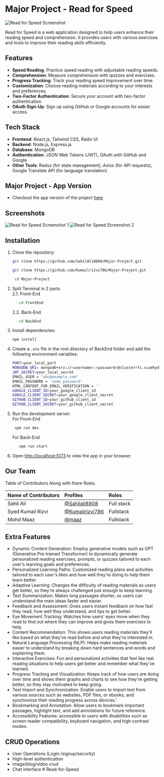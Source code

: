 # Major Project - Read for Speed

![Read for Speed Screenshot](https://github.com/SahilAli8808/Major-Project/blob/main/FrontEnd/public/screenshot/ss3.jpg)

Read for Speed is a web application designed to help users enhance their reading speed and comprehension. It provides users with various exercises and tools to improve their reading skills efficiently.

## Features

- **Speed Reading**: Practice speed reading with adjustable reading speeds.
- **Comprehension**: Measure comprehension with quizzes and exercises.
- **Progress Tracking**: Track your reading speed improvement over time.
- **Customization**: Choose reading materials according to your interests and preferences.
- **Two-Factor Authentication**: Secure your account with two-factor authentication.
- **OAuth Sign-Up**: Sign up using GitHub or Google accounts for easier access.

## Tech Stack

- **Frontend**: React.js, Tailwind CSS, Radix UI
- **Backend**: Node.js, Express.js
- **Database**: MongoDB
- **Authentication**: JSON Web Tokens (JWT), OAuth with GitHub and Google
- **Other Tools**: Redux (for state management), Axios (for API requests), Google Translate API (for language translation)

## Major Project - App Version
- Checkout the app version of the project [here](https://read-for-speed.herokuapp.com/)


## Screenshots

![Read for Speed Screenshot 1](https://github.com/SahilAli8808/Major-Project/blob/main/FrontEnd/public/screenshot/ss3.jpg)
![Read for Speed Screenshot 2](https://github.com/SahilAli8808/Major-Project/blob/main/FrontEnd/public/screenshot/ss4.jpg)

## Installation

1. Clone the repository:
   ```bash
   git clone https://github.com/SahilAli8808/Major-Project.git
   
   git clone https://github.com/Kumailrizvi786/Major-Project.git
   
    cd Major-Project
    ```
2. Split Terminal in 2 parts <br>
   2.1. Front-End
      ```bash
         cd FrontEnd
      ```
   2.2. Back-End
      ```bash
         cd BackEnd
      ``` 
3. Install dependencies:
    ```bash
    npm install
    ```
4. Create a `.env` file in the root directory of BackEnd folder and add the following environment variables:
    ```bash
   PORT=your_local_port
   MONGODB_URI= mongodb+srv://<username>:<password>@clusterrfs.ccumhyd.mongodb.net
   JWT_SECRET=your_local_secret
   EMAIL_USER = "abc@example.com"
   EMAIL_PASSWORD = 'some_password'
   HTML_CONTENT_FOR_EMAIL_VERIFICATION = ''
   GOOGLE_CLIENT_ID=your_google_client_id
   GOOGLE_CLIENT_SECRET=your_google_client_secret
   GITHUB_CLIENT_ID=your_github_client_id
   GITHUB_CLIENT_SECRET=your_github_client_secret
    ```
5. Run the development server:<br>
   For Front-End
      ```bash
       npm run dev
    ``` 
   For Back-End
      ```bash
         npm run start
      ```
6. Open [http://localhost:5173](http://localhost:5173) to view the app in your browser.

## Our Team 
Table of Contributors Along with there Roles.

| Name of Contributors | Profiles                                         | Roles      |
| :------------------- | :----------------------------------------------- | :--------- |
| Sahil Ali            | [@Sahilali8808](https://github.com/Sahilali8808) | Full stack |
| Syed Kumail Rizvi    | [@Kumailrizvi786](https://github.com/Kumailrizvi786) | Fullstack  |
| Mohd Maaz            | [@maaz](https://github.com/)                         | Fullstack  |

## Extra Features
- Dynamic Content Generation: Employ generative models such as GPT (Generative Pre-trained Transformer) to dynamically generate personalized reading exercises, prompts, or quizzes tailored to each user's learning goals and preferences.
- Personalized Learning Paths: Customized reading plans and activities tailored to each user's likes and how well they're doing to help them learn better.
- Adaptive Learning: Changes the difficulty of reading materials as users get better, so they're always challenged just enough to keep learning.
- Text Summarization: Makes long passages shorter, so users can understand the main ideas faster and easier.
- Feedback and Assessment: Gives users instant feedback on how fast they read, how well they understand, and tips to get better.
- Eye Movement Tracking: Watches how users' eyes move when they read to find out where they can improve and gives them exercises to help.
- Content Recommendation: This shows users reading materials they'll like based on what they've read before and what they're interested in.
- Natural Language Processing (NLP): Helps make reading materials easier to understand by breaking down hard sentences and words and explaining them.
- Interactive Exercises: Fun and personalized activities that feel like real reading situations to help users get better and remember what they've learned.
- Progress Tracking and Visualization: Keeps track of how users are doing over time and shows them graphs and charts to see how they're getting better, so they stay motivated to keep going.
- Text Import and Synchronization: Enable users to import text from various sources such as websites, PDF files, or ebooks, and synchronize their reading progress across devices.'
- Bookmarking and Annotation: Allow users to bookmark important passages, highlight text, and add annotations for future reference.
- Accessibility Features: accessible to users with disabilities  such as screen reader compatibility, keyboard navigation, and high contrast modes.
## CRUD  Operations
- User Operations (Login /signup/security)
- High-level authentication
- image/blog/video crud
- Chat interface
#   R e a d - f o r - S p e e d  
 